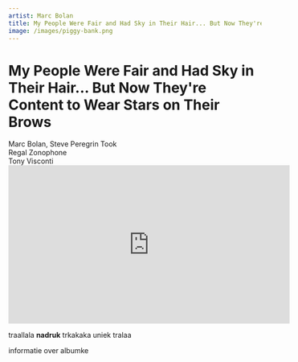 ```yaml
---
artist: Marc Bolan
title: My People Were Fair and Had Sky in Their Hair... But Now They're Content to Wear Stars on Their Brows
image: /images/piggy-bank.png
---
```


# My People Were Fair and Had Sky in Their Hair... But Now They're Content to Wear Stars on Their Brows

<span class="bio">
Marc Bolan, Steve Peregrin Took<br>Regal Zonophone<br>Tony Visconti
</span>

<iframe width="560" height="315" src="https://www.youtube.com/embed/SIdnkFTIGds" frameborder="0" allowfullscreen></iframe>

traallala **nadruk** trkakaka <span class="">uniek</span> tralaa

informatie over albumke
